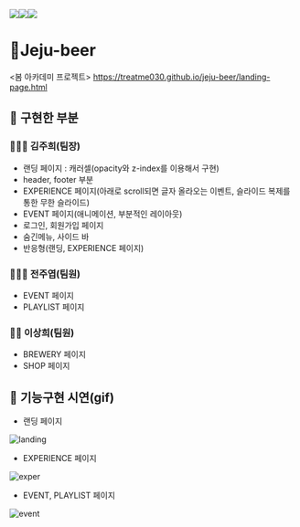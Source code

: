 <img src="https://img.shields.io/badge/javascript-F7DF1E?style=for-the-badge&logo=javascript&logoColor=black"><img src="https://img.shields.io/badge/html-E34F26?style=for-the-badge&logo=html5&logoColor=white"><img src="https://img.shields.io/badge/css-1572B6?style=for-the-badge&logo=css3&logoColor=white">

# 🍺Jeju-beer

<봄 아카데미 프로젝트>
https://treatme030.github.io/jeju-beer/landing-page.html

## 

## 🎨 구현한 부분
### 👩🏻‍🦱 김주희(팀장)
 * 랜딩 페이지 : 캐러셀(opacity와 z-index를 이용해서 구현)
 * header, footer 부분
 * EXPERIENCE 페이지(아래로 scroll되면 글자 올라오는 이벤트, 슬라이드 복제를 통한 무한 슬라이드)
 * EVENT 페이지(애니메이션, 부분적인 레이아웃)
 * 로그인, 회원가입 페이지
 * 숨긴메뉴, 사이드 바
 * 반응형(랜딩, EXPERIENCE 페이지)
### 🧑🏻‍🦱 전주엽(팀원)
 * EVENT 페이지
 * PLAYLIST 페이지 

### 👧🏻 이상희(팀원)
 * BREWERY 페이지 
 * SHOP 페이지

## 🎥 기능구현 시연(gif)
 * 랜딩 페이지

 ![landing](https://user-images.githubusercontent.com/74355328/147212307-ee43a8bc-5cbe-40f7-a987-2114d0b101b6.gif)

 * EXPERIENCE 페이지
 
 ![exper](https://user-images.githubusercontent.com/74355328/147211350-f64de8eb-4c26-444b-9952-959cd00cdfbf.gif)

 * EVENT, PLAYLIST 페이지

 ![event](https://user-images.githubusercontent.com/74355328/147215942-4a80182e-79d9-44bd-931d-2aa30de7320c.gif)
